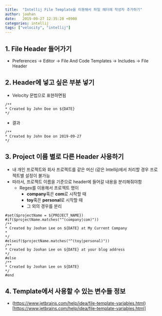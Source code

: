 ```yaml
---
title:  "Intellij File Template을 이용해서 파일 헤더에 작성자 추가하기"
author: joohan
date:   2019-09-27 12:35:28 +0900
categories: intellij
tags: ["velocity", "intellij"]
---
```


## 1. File Header 들어가기

- Preferences -> Editor -> File And Code Templates -> Includes -> File Header

## 2. Header에 넣고 싶은 부분 넣기

- Velocity 문법으로 표현하면됨

```velocity
/**
* Created by John Doe on ${DATE}
*/

```

- 결과

```velocity
/**
* Created by John Doe on 2019-09-27
*/
```

## 3. Project 이름 별로 다른 Header 사용하기

- 내 개인 프로젝트와 회사 프로젝트를 같은 머신 (같은 Intellij)에서 처리할 경우 프로젝트별 설정이 불가능
- 따라서, 프로젝트 이름을 기준으로 header에 들어갈 내용을 분리해줘야함 
  - Regex를 이용해서 프로젝트 명이 
    - **company**혹은 **com**로 시작할 때
    - **toy**혹은 **personal**로 시작할 때
    - 그 외의 경우를 분리

```velocity
#set($projectName = ${PROJECT_NAME})
#if($projectName.matches("^(company|com)"))
/**
* Created by Joohan Lee on ${DATE} at My Current Company
* 
*/
#elseif($projectName.matches("^(toy|personal)"))
/**
* Created by Joohan Lee on ${DATE} at your blog address
*/
#else
/**
* Created by Joohan Lee on ${DATE}
*/
#end
```

## 4. Template에서 사용할 수 있는 변수들 정보
- (https://www.jetbrains.com/help/idea/file-template-variables.html)[https://www.jetbrains.com/help/idea/file-template-variables.html]